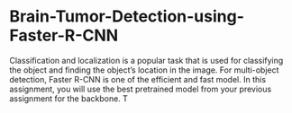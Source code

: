 # Brain-Tumor-Detection-using-Faster-R-CNN

Classification and localization is a popular task that is used for classifying the object and finding the object’s location
in the image. For multi-object detection, Faster R-CNN is one of the efficient and fast model. In this assignment, you
will use the best pretrained model from your previous assignment for the backbone. T
